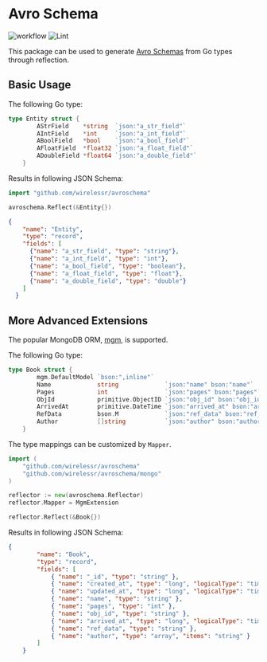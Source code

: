 # Avro Schema

![workflow](https://github.com/wirelessr/avroschema/actions/workflows/go.yml/badge.svg)
![Lint](https://github.com/wirelessr/avroschema/actions/workflows/lint.yml/badge.svg)

This package can be used to generate [Avro Schemas](https://avro.apache.org/docs/1.11.1/specification/) from Go types through reflection.

## Basic Usage

The following Go type:

```go
type Entity struct {
		AStrField    *string  `json:"a_str_field"`
		AIntField    *int     `json:"a_int_field"`
		ABoolField   *bool    `json:"a_bool_field"`
		AFloatField  *float32 `json:"a_float_field"`
		ADoubleField *float64 `json:"a_double_field"`
	}
```

Results in following JSON Schema:

```go
import "github.com/wirelessr/avroschema"

avroschema.Reflect(&Entity{})
```

```json
{
    "name": "Entity",
    "type": "record",
    "fields": [
      {"name": "a_str_field", "type": "string"},
      {"name": "a_int_field", "type": "int"},
      {"name": "a_bool_field", "type": "boolean"},
      {"name": "a_float_field", "type": "float"},
      {"name": "a_double_field", "type": "double"}
    ]
  }
```

## More Advanced Extensions

The popular MongoDB ORM, [mgm](https://github.com/Kamva/mgm), is supported.

The following Go type:

```go
type Book struct {
		mgm.DefaultModel `bson:",inline"`
		Name             string             `json:"name" bson:"name"`
		Pages            int                `json:"pages" bson:"pages"`
		ObjId            primitive.ObjectID `json:"obj_id" bson:"obj_id"`
		ArrivedAt        primitive.DateTime `json:"arrived_at" bson:"arrived_at"`
		RefData          bson.M             `json:"ref_data" bson:"ref_data"`
		Author           []string           `json:"author" bson:"author"`
	}
```

The type mappings can be customized by `Mapper`.

```go
import (
	"github.com/wirelessr/avroschema"
	"github.com/wirelessr/avroschema/mongo"
)

reflector := new(avroschema.Reflector)
reflector.Mapper = MgmExtension

reflector.Reflect(&Book{})
```

Results in following JSON Schema:

```json
{
		"name": "Book",
		"type": "record",
		"fields": [
			{ "name": "_id", "type": "string" },
			{ "name": "created_at", "type": "long", "logicalType": "timestamp-millis" },
			{ "name": "updated_at", "type": "long", "logicalType": "timestamp-millis" },
			{ "name": "name", "type": "string" },
			{ "name": "pages", "type": "int" },
			{ "name": "obj_id", "type": "string" },
			{ "name": "arrived_at", "type": "long", "logicalType": "timestamp-millis" },
			{ "name": "ref_data", "type": "string" },
			{ "name": "author", "type": "array", "items": "string" } 
		]
	}
```
